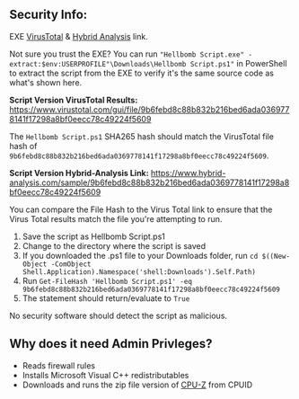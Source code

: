 ## Security Info:

EXE [VirusTotal](https://www.virustotal.com/gui/file/a6d2426b1245f6b0d6548ef576ffc97a838ba9d303cbb9d537a5957eed6857da) & [Hybrid Analysis](https://www.hybrid-analysis.com/sample/a6d2426b1245f6b0d6548ef576ffc97a838ba9d303cbb9d537a5957eed6857da) link.

Not sure you trust the EXE? You can run ``"Hellbomb Script.exe" -extract:$env:USERPROFILE"\Downloads\Hellbomb Script.ps1"`` in PowerShell to extract the script from the EXE to verify it's the same source code as what's shown here.

**Script Version VirusTotal Results:** https://www.virustotal.com/gui/file/9b6febd8c88b832b216bed6ada0369778141f17298a8bf0eecc78c49224f5609

The ``Hellbomb Script.ps1`` SHA265 hash should match the VirusTotal file hash of ``9b6febd8c88b832b216bed6ada0369778141f17298a8bf0eecc78c49224f5609``.

**Script Version Hybrid-Analysis Link:** https://www.hybrid-analysis.com/sample/9b6febd8c88b832b216bed6ada0369778141f17298a8bf0eecc78c49224f5609

You can compare the File Hash to the Virus Total link to ensure that the Virus Total results match the file you're attempting to run.

1. Save the script as Hellbomb Script.ps1
2. Change to the directory where the script is saved
3. If you downloaded the .ps1 file to your Downloads folder, run ``cd $((New-Object -ComObject Shell.Application).Namespace('shell:Downloads').Self.Path)``
4. Run ``Get-FileHash 'Hellbomb Script.ps1' -eq 9b6febd8c88b832b216bed6ada0369778141f17298a8bf0eecc78c49224f5609``
5. The statement should return/evaluate to ``True``

No security software should detect the script as malicious.

## Why does it need Admin Privleges?
- Reads firewall rules
- Installs Microsoft Visual C++ redistributables
- Downloads and runs the zip file version of [CPU-Z](https://www.cpuid.com/softwares/cpu-z.html) from CPUID
